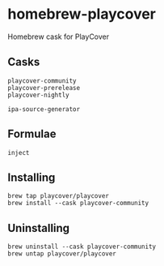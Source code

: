 # homebrew-playcover

Homebrew cask for PlayCover

## Casks
```
playcover-community
playcover-prerelease
playcover-nightly

ipa-source-generator
```

## Formulae
```
inject
```

## Installing

```
brew tap playcover/playcover
brew install --cask playcover-community
```

## Uninstalling

```
brew uninstall --cask playcover-community
brew untap playcover/playcover
```
